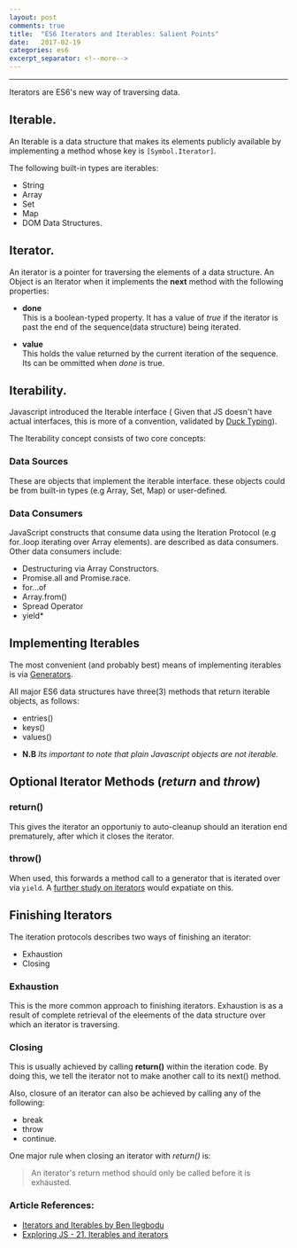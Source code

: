 ```yaml
---
layout: post
comments: true
title:  "ES6 Iterators and Iterables: Salient Points"
date:   2017-02-19
categories: es6
excerpt_separator: <!--more-->
---
```


---

Iterators are ES6's new way of traversing data.

## Iterable.
An Iterable is a data structure that makes its elements publicly available by implementing a method whose key is `[Symbol.Iterator]`.

The following built-in types are iterables:
<!--more-->
- String
- Array
- Set
- Map
- DOM Data Structures.


## Iterator.
An iterator is a pointer for traversing the elements of a data structure. An Object is an Iterator when it implements the **next** method with the following properties:

* **done** <br>
  This is a boolean-typed property.
  It has a value of *true* if the iterator is past the end of the sequence(data structure) being iterated.

* **value** <br>
  This holds the value returned by the current iteration of the sequence. Its can be ommitted when *done* is true.


## Iterability.
Javascript introduced the Iterable interface ( Given that JS doesn't have actual interfaces, this is more of a convention, validated by [Duck Typing](https://en.wikipedia.org/wiki/Duck_typing)).

The Iterability concept consists of two core concepts:

### Data Sources
These are objects that implement the iterable interface. these objects could be from built-in types (e.g Array, Set, Map) or user-defined.

### Data Consumers
JavaScript constructs that consume data using the Iteration Protocol (e.g for..loop iterating over Array elements). are described as data consumers. Other data consumers include:
- Destructuring via Array Constructors.
- Promise.all and Promise.race.
- for...of
- Array.from()
- Spread Operator
- yield*

## Implementing Iterables

The most convenient (and probably best) means of implementing iterables is via [Generators](https://developer.mozilla.org/en-US/docs/Web/JavaScript/Reference/Global_Objects/Generator).

All major ES6 data structures have three(3) methods that return iterable objects, as follows:
- entries()
- keys()
- values()

* **N.B** *Its important to note that plain Javascript objects are not iterable.*


## **Optional Iterator Methods** (*return* and *throw*)

### return()
This gives the iterator an opportuniy to auto-cleanup should an iteration end prematurely, after which it closes the iterator.

### throw()
When used, this forwards a method call to a generator that is iterated over via `yield`. A [further study on iterators](https://developer.mozilla.org/en-US/docs/Web/JavaScript/Reference/Iteration_protocols#iterator) would expatiate on this.


## Finishing Iterators
The iteration protocols describes two ways of finishing an iterator:
- Exhaustion
- Closing

### Exhaustion
This is the more common approach to finishing iterators. Exhaustion is as a result of complete retrieval of the eleements of the data structure over which an iterator is traversing.

### Closing
This is usually achieved by calling **return()** within the iteration code. By doing this, we tell the iterator not to make another call to its next() method.

Also, closure of an iterator can also be achieved by calling any of the following:
- break
- throw
- continue.

One major rule when closing an iterator with *return()* is:
> An iterator's return method should only be called before it is exhausted.


### Article References:
* [Iterators and Iterables by Ben Ilegbodu](http://www.benmvp.com/learning-es6-iterators-iterables)
* [Exploring JS - 21. Iterables and iterators](http://exploringjs.com/es6/ch_iteration.html)
